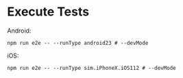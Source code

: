 Execute Tests
=============

Android:

```
npm run e2e -- --runType android23 # --devMode
```

iOS:

```
npm run e2e -- --runType sim.iPhoneX.iOS112 # --devMode
```

